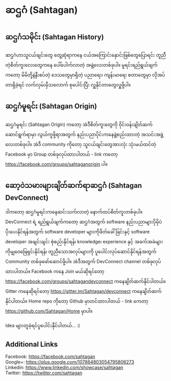 # ဆဌဂံ (Sahtagan)

## ဆဌဂံသမိုင်း (Sahtagan History)

ဆဌဂံဟာသူငယ်ချင်းတွေ တွေ့ဆုံရာကနေ ငယ်အကြောင်းနှောင်းဖြစ်တွေပြောရင်း တူညီတဲ့စိတ်ကူးလေးတွေကနေ ပေါ်ပေါက်လာတဲ့ အဖွဲ့လေးတစ်ခုပါ။ မူရင်းရည်ရွယ်ချက်ကတော့ မိမိတို့နဲ့နီးစပ်တဲ့ ဒေသတွေမှာရှိတဲ့ ပညာရေး၊ ကျန်းမာရေး စတာတွေမှာ လိုအပ်တာရှိခဲ့ရင် လက်လှမ်းမှီသလောက် စုပေါင်းပြီး လှူနိုင်တာတွေလှူဖို့ပါ။ 

## ဆဌဂံမူရင်း (Sahtagan Origin)

ဆဌဂံမူရင်း (Sahtagan Origin) ကတော့ အဲဒီစိတ်ကူးတွေကို ၀ိုင်းဝန်းချိတ်ဆက်ဆောင်ရွက်ရာမှာ လွယ်ကူဖို့ရာအတွက် နည်းပညာပိုင်းကနေဖွဲ့စည်းထားတဲ့ အသင်းအဖွဲ့လေးတစ်ခုပါ။ အဲဒီ community ကိုတော့ သူငယ်ချင်းတွေအားလုံး သုံးမယ်ထင်တဲ့ Facebook မှာ Group တစ်ခုလုပ်ထားပါတယ် - link ကတော့ https://facebook.com/groups/sahtaganorigin ပါ။

## ဆော့ဝဲသမားများချိတ်ဆက်ရာဆဌဂံ (Sahtagan DevConnect)

ဒါကတော့ ဆဌဂံမူရင်းကနေဆင်းသက်လာတဲ့ နောက်ထပ်စိတ်ကူးတစ်ခုပါ။ DevConnect ရဲ့ ရည်ရွယ်ချက်ကတော့ ဆဌဂံအတွက် software နည်းပညာများပိုမိုပံပိုးပေးနိုင်ရန်အတွက် software developer များကိုဖိတ်ခေါ်ခြင်းနှင့် software developer အချင်းချင်း စုံစည်းနိုင်ရန်၊ knowledge၊ experience နှင့် အခက်အခဲများကိုမျှ၀ေဖြေရှင်းနိုင်ရန်၊ တူညီသောအလုပ်များကို ပူပေါင်းလုပ်ဆောင်နိုင်ရန်အတွက် Community တစ်ခုဖော်ဆောင်ဖို့ပါ။ အဲဒီအတွက် DevConnect channel တစ်ခုလုပ်ထားပါတယ်။ Facebook ကနေ Join မယ်ဆိုရင်တော့ https://facebook.com/groups/sahtagandevconnect ကနေချိတ်ဆက်နိုင်ပါတယ်။ Gitter ကနေဆိုရင်တော့ https://gitter.im/Sahtagan/devconnect ကနေချိတ်ဆက်နိုင်ပါတယ်။ Home repo ကိုတော့ Github မှာတင်ထားပါတယ် - link ကေတာ့ https://github.com/Sahtagan/Home မှာပါ။
  
  
Idea များတူခဲ့ရင်ပူပေါင်းနီုင်ပါတယ်... :)  

## Additional Links

Facebook: https://facebook.com/sahtagan  
Google+: https://plus.google.com/107864803054795806273  
Linkedin: https://www.linkedin.com/showcase/sahtagan  
Twitter: https://twitter.com/sahtagan